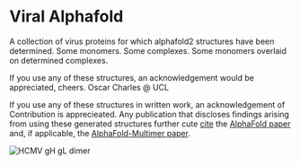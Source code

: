 # Viral Alphafold

A collection of virus proteins for which alphafold2 structures have been determined. Some monomers. Some complexes. Some monomers overlaid on determined complexes.


If you use any of these structures, an acknowledgement would be appreciated, cheers.
Oscar Charles @ UCL

If you use any of these structures in written work, an acknowledgement of Contribution is apprecieated. Any publication that discloses findings arising from using these generated structures further cute [cite](#citing-this-work) the
[AlphaFold  paper](https://doi.org/10.1038/s41586-021-03819-2) and, if
applicable, the [AlphaFold-Multimer paper](https://www.biorxiv.org/content/10.1101/2021.10.04.463034v1).


![HCMV gH gL dimer](imgs/gH_gL.gif)
